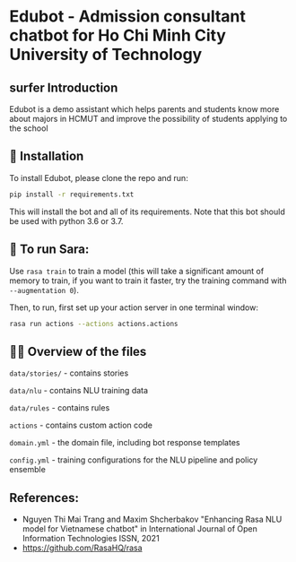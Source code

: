 # Edubot - Admission consultant chatbot for Ho Chi Minh City University of Technology

## surfer Introduction
 Edubot is a demo assistant which helps parents and students know more about majors in HCMUT and improve the possibility of students applying to the school

## 👷‍ Installation
To install Edubot, please clone the repo and run:
```sh
pip install -r requirements.txt
```
This will install the bot and all of its requirements.
Note that this bot should be used with python 3.6 or 3.7.

## 🤖 To run Sara:

Use `rasa train` to train a model (this will take a significant amount of memory to train,
if you want to train it faster, try the training command with
`--augmentation 0`).

Then, to run, first set up your action server in one terminal window:
```bash
rasa run actions --actions actions.actions
```

## 👩‍💻 Overview of the files

`data/stories/` - contains stories 

`data/nlu` - contains NLU training data

`data/rules` - contains rules

`actions` - contains custom action code

`domain.yml` - the domain file, including bot response templates

`config.yml` - training configurations for the NLU pipeline and policy ensemble

## References: 
 - Nguyen Thi Mai Trang and Maxim Shcherbakov "Enhancing Rasa NLU model for Vietnamese chatbot" in International Journal of Open Information Technologies ISSN, 2021
 - https://github.com/RasaHQ/rasa
